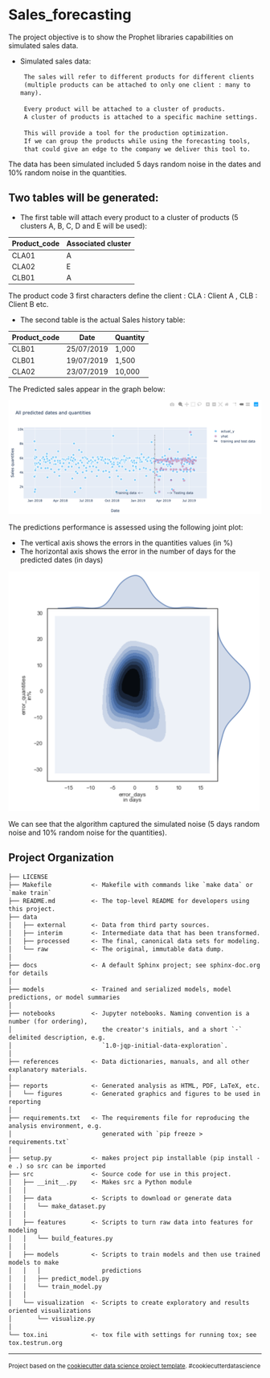 Sales_forecasting
==============================

The project objective is to show the Prophet libraries capabilities on simulated sales data.

-  Simulated sales data:

        The sales will refer to different products for different clients
        (multiple products can be attached to only one client : many to many). 
        
        Every product will be attached to a cluster of products. 
        A cluster of products is attached to a specific machine settings. 
        
        This will provide a tool for the production optimization. 
        If we can group the products while using the forecasting tools,
        that could give an edge to the company we deliver this tool to.
        
The data has been simulated included 5 days random noise in the dates and 10% random noise in the quantities.

## Two tables will be generated:
- The first table will attach every product to a cluster of products (5 clusters A, B, C, D and E will be used):

| Product_code  |  Associated cluster |
|---|---|
| CLA01  |  A  |
| CLA02  |   E  |
| CLB01  |   A  |

The product code 3 first characters define the client : CLA : Client A , CLB : Client B etc.

- The second table is the actual Sales history table:

| Product_code  | Date  |  Quantity |
|---|---|---|
|  CLB01 | 25/07/2019  | 1,000  |
|  CLB01 | 19/07/2019  |  1,500 |
|   CLA02 | 23/07/2019  |  10,000 |


The Predicted sales appear in the graph below:

![Image of Predicted sales](https://github.com/raphaelribard/Sales_forecasting/blob/master/docs/Predicted_sales.png)


<script src="https://cdn.plot.ly/plotly-latest.min.js"></script><div id="cd52e831-399a-403d-9bb2-0c56214b1d38" style="height: 100%; width: 100%;" class="plotly-graph-div"></div><script type="text/javascript">window.PLOTLYENV=window.PLOTLYENV || {};window.PLOTLYENV.BASE_URL="https://plot.ly";Plotly.newPlot("cd52e831-399a-403d-9bb2-0c56214b1d38", [{"type": "pie", "values": [4500, 2500, 1053, 500], "labels": ["Oxygen", "Hydrogen", "Carbon_Dioxide", "Nitrogen"]}], {}, {"linkText": "Export to plot.ly", "showLink": true})</script>
        
 

The predictions performance is assessed using the following joint plot: 

- The vertical axis shows the errors in the quantities values (in %)
- The horizontal axis shows the error in the number of days for the predicted dates (in days)
<img src="https://github.com/raphaelribard/Sales_forecasting/blob/master/docs/Predictions_performance.png" width="500">

We can see that the algorithm captured the simulated noise (5 days random noise and 10% random noise for the quantities).

Project Organization
------------

    ├── LICENSE
    ├── Makefile           <- Makefile with commands like `make data` or `make train`
    ├── README.md          <- The top-level README for developers using this project.
    ├── data
    │   ├── external       <- Data from third party sources.
    │   ├── interim        <- Intermediate data that has been transformed.
    │   ├── processed      <- The final, canonical data sets for modeling.
    │   └── raw            <- The original, immutable data dump.
    │
    ├── docs               <- A default Sphinx project; see sphinx-doc.org for details
    │
    ├── models             <- Trained and serialized models, model predictions, or model summaries
    │
    ├── notebooks          <- Jupyter notebooks. Naming convention is a number (for ordering),
    │                         the creator's initials, and a short `-` delimited description, e.g.
    │                         `1.0-jqp-initial-data-exploration`.
    │
    ├── references         <- Data dictionaries, manuals, and all other explanatory materials.
    │
    ├── reports            <- Generated analysis as HTML, PDF, LaTeX, etc.
    │   └── figures        <- Generated graphics and figures to be used in reporting
    │
    ├── requirements.txt   <- The requirements file for reproducing the analysis environment, e.g.
    │                         generated with `pip freeze > requirements.txt`
    │
    ├── setup.py           <- makes project pip installable (pip install -e .) so src can be imported
    ├── src                <- Source code for use in this project.
    │   ├── __init__.py    <- Makes src a Python module
    │   │
    │   ├── data           <- Scripts to download or generate data
    │   │   └── make_dataset.py
    │   │
    │   ├── features       <- Scripts to turn raw data into features for modeling
    │   │   └── build_features.py
    │   │
    │   ├── models         <- Scripts to train models and then use trained models to make
    │   │   │                 predictions
    │   │   ├── predict_model.py
    │   │   └── train_model.py
    │   │
    │   └── visualization  <- Scripts to create exploratory and results oriented visualizations
    │       └── visualize.py
    │
    └── tox.ini            <- tox file with settings for running tox; see tox.testrun.org


--------

<p><small>Project based on the <a target="_blank" href="https://drivendata.github.io/cookiecutter-data-science/">cookiecutter data science project template</a>. #cookiecutterdatascience</small></p>

